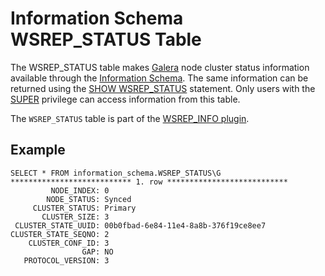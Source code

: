 
# Information Schema WSREP_STATUS Table

The WSREP_STATUS table makes [Galera](/en/galera/) node cluster status information available through the [Information Schema](../README.md). The same information can be returned using the [SHOW WSREP_STATUS](../../../show/show-wsrep_status.md) statement. Only users with the [SUPER](../../../../account-management-sql-commands/grant.md#super) privilege can access information from this table.


The `WSREP_STATUS` table is part of the [WSREP_INFO plugin](../../../../../../plugins/mariadb-replication-cluster-plugins/wsrep_info-plugin.md).


## Example


```
SELECT * FROM information_schema.WSREP_STATUS\G
*************************** 1. row ***************************
         NODE_INDEX: 0
        NODE_STATUS: Synced
     CLUSTER_STATUS: Primary
       CLUSTER_SIZE: 3
 CLUSTER_STATE_UUID: 00b0fbad-6e84-11e4-8a8b-376f19ce8ee7
CLUSTER_STATE_SEQNO: 2
    CLUSTER_CONF_ID: 3
                GAP: NO
   PROTOCOL_VERSION: 3
```
